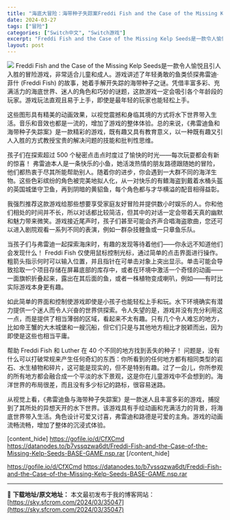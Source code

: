 ```yaml
---
title: "海底大冒险：海带种子失踪案Freddi Fish and the Case of the Missing Kelp Seeds Switch NSP英文 180M"
date: 2024-03-27
tags: ["冒险"]
categories: ["Switch中文", "Switch游戏"]
excerpt: "Freddi Fish and the Case of the Missing Kelp Seeds是一款令人愉悦且引人入胜的冒险游戏，非常适合儿童和成人。游戏讲述了年轻勇敢的鱼类侦探弗雷迪·菲什 (Freddi Fish) 的故事，她着手解开失踪的海带种子之谜。凭借丰富多彩、充满活力的海底世界、迷&hellip;"
layout: post
---
```


<img class="aligncenter" src="https://sky.sfcrom.com/wp-content/uploads/2024/03/20240329081336-b022c.jpeg" />
Freddi Fish and the Case of the Missing Kelp Seeds是一款令人愉悦且引人入胜的冒险游戏，非常适合儿童和成人。游戏讲述了年轻勇敢的鱼类侦探弗雷迪·菲什 (Freddi Fish) 的故事，她着手解开失踪的海带种子之谜。凭借丰富多彩、充满活力的海底世界、迷人的角色和巧妙的谜题，这款游戏一定会吸引各个年龄段的玩家。游戏玩法直观且易于上手，即使是最年轻的玩家也能轻松上手。

这些图形具有精美的动画效果，以视觉震撼和身临其境的方式将水下世界带入生活。音乐和音效也都是一流的，增加了游戏的整体体验。总的来说，《弗雷迪鱼和海带种子失踪案》是一款精彩的游戏，既有趣又具有教育意义，以一种既有趣又引人入胜的方式教授宝贵的解决问题的技能和批判性思维。

孩子们在探索超过 500 个秘密点击点时度过了愉快的时光——每次玩耍都会有新的惊喜！
弗雷迪本人是一条快乐的小鱼，她活泼热情的朋友路德跟随她的冒险，他们都热衷于尽其所能帮助别人。随着你的进步，你会遇到一大群不同的海洋生物。这些色彩缤纷的角色被完美地拟人化，从一对快乐的有鳍海盗到戴着水桶头盔的英国城堡守卫鱼，再到阴暗的黄貂鱼，每个角色都与才华横溢的配音相得益彰。

我强烈推荐这款游戏给那些想要享受家庭友好冒险并提供数小时娱乐的人。你和他们相处的时间并不长，所以对话都比较简洁，但其中的对话一定会带着天真的幽默和魅力带来微笑。游戏接近尾声时，孩子们甚至可能会齐声合唱海盗歌曲，您还可以进入剧院观看一系列不同的表演，例如一群杂技鲤鱼或一只章鱼乐队。

当孩子们与弗雷迪一起探索海床时，有趣的发现等待着他们——你永远不知道他们会发现什么！
Freddi Fish 仅使用鼠标控制光标，通过简单的点击界面进行操作。粗箭头指示何时可以输入位置，并且指针在可单击对象上突出显示。单击可能会导致拾取一个项目存储在屏幕底部的库存中，或者在环境中激活一个奇怪的动画——一面旗帜折叠起来，露出在其后面的鱼，或者一株植物变成喇叭，例如——有时比实际游戏本身更有趣。

如此简单的界面和控制使游戏即使是小孩子也能轻松上手和玩。水下环境确实有潜力提供一个迷人而令人兴奋的世界供探索。令人失望的是，游戏并没有充分利用这一点，而是提供了相当薄弱的区域，看起来不太有趣。只有几个令人难忘的地方，比如帝王蟹的大木城堡和一艘沉船，但它们只是与其他地方相比才脱颖而出，因为即使是这些也相当平庸。

帮助 Freddi Fish 和 Luther 在 40 个不同的地方找到丢失的种子！
问题是，没有什么可以打破常规来产生任何奇幻的东西：你所看到的任何地方都有相同类型的岩石、水生植物和碎片，这可能是现实的，但不是特别有趣。过了一会儿，你所参观的所有地方都会融合成一个平淡的水下景观，这是你在儿童游戏中不会想到的。海洋世界的布局很差，而且没有多少标记的路标，很容易迷路。

从视觉上看，《弗雷迪鱼与海带种子失踪案》是一款迷人且丰富多彩的游戏，捕捉到了其所处的异想天开的水下世界。该游戏具有手绘动画和充满活力的背景，将海底世界带入生活。角色设计可爱又讨喜，弗雷迪和路德是可爱的主角。游戏的动画流畅流畅，增加了整体的沉浸式体验。

[content_hide]
https://gofile.io/d/CfXCmd
https://datanodes.to/b7vssqzwa6dt/Freddi-Fish-and-the-Case-of-the-Missing-Kelp-Seeds-BASE-GAME.nsp.rar
[/content_hide]

<!--wechatfans start-->
https://gofile.io/d/CfXCmd
https://datanodes.to/b7vssqzwa6dt/Freddi-Fish-and-the-Case-of-the-Missing-Kelp-Seeds-BASE-GAME.nsp.rar
<!--wechatfans end-->

---
📖 **下载地址/原文地址：** 本文最初发布于我的博客网站：[https://sky.sfcrom.com/2024/03/35047](https://sky.sfcrom.com/2024/03/35047)
